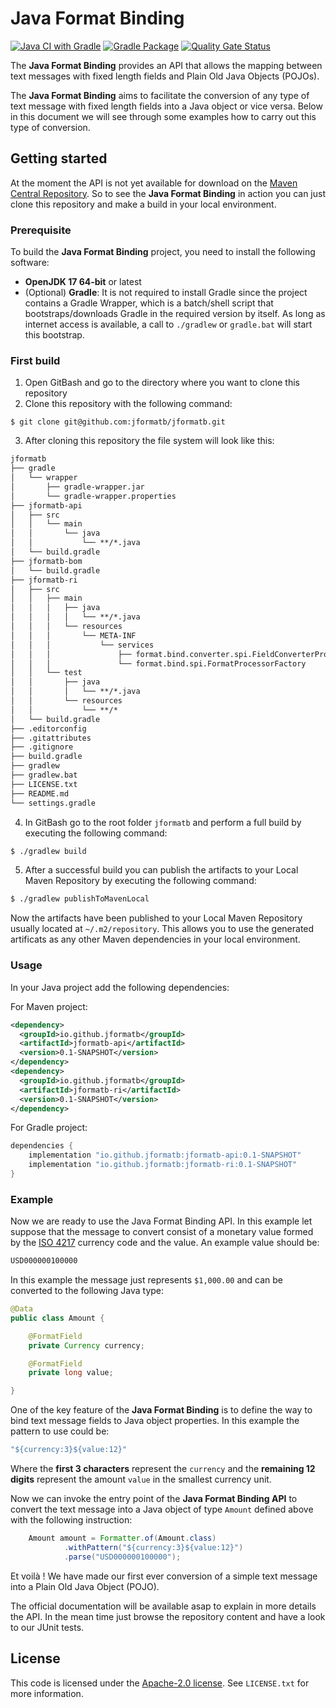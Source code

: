 # Java Format Binding

[![Java CI with Gradle](https://github.com/jformatb/jformatb/actions/workflows/gradle.yml/badge.svg)](https://github.com/jformatb/jformatb/actions/workflows/gradle.yml) [![Gradle Package](https://github.com/jformatb/jformatb/actions/workflows/gradle-publish.yml/badge.svg)](https://github.com/jformatb/jformatb/actions/workflows/gradle-publish.yml) [![Quality Gate Status](https://sonarcloud.io/api/project_badges/measure?project=jformatb_jformatb&metric=alert_status)](https://sonarcloud.io/summary/new_code?id=jformatb_jformatb)

The **Java Format Binding** provides an API that allows the mapping between text messages with fixed length fields and Plain Old Java Objects (POJOs).

The **Java Format Binding** aims to facilitate the conversion of any type of text message with fixed length fields into a Java object or vice versa. Below in this document we will see through some examples how to carry out this type of conversion.

## Getting started

At the moment the API is not yet available for download on the [Maven Central Repository](https://mvnrepository.com/). So to see the **Java Format Binding** in action you can just clone this repository and make a build in your local environment.

### Prerequisite

To build the **Java Format Binding** project, you need to install the following software:

 - **OpenJDK 17 64-bit** or latest
 - (Optional) **Gradle**: It is not required to install Gradle since the project contains a Gradle Wrapper, which is a batch/shell script that bootstraps/downloads Gradle in the required version by itself. As long as internet access is available, a call to `./gradlew` or `gradle.bat` will start this bootstrap.

### First build

 1. Open GitBash and go to the directory where you want to clone this repository
 2. Clone this repository with the following command:

```git
$ git clone git@github.com:jformatb/jformatb.git
```

 3. After cloning this repository the file system will look like this:

```md
jformatb
├── gradle
│   └── wrapper
│       ├── gradle-wrapper.jar
│       └── gradle-wrapper.properties
├── jformatb-api
│   ├── src
│   │   └── main
│   │       └── java
│   │           └── **/*.java
│   └── build.gradle
├── jformatb-bom
│   └── build.gradle
├── jformatb-ri
│   ├── src
│   │   ├── main
│   │   │   ├── java
│   │   │   │   └── **/*.java
│   │   │   └── resources
│   │   │       └── META-INF
│   │   │           └── services
│   │   │               ├── format.bind.converter.spi.FieldConverterProvider
│   │   │               └── format.bind.spi.FormatProcessorFactory
│   │   └── test
│   │       ├── java
│   │       │   └── **/*.java
│   │       └── resources
│   │           └── **/*
│   └── build.gradle
├── .editorconfig
├── .gitattributes
├── .gitignore
├── build.gradle
├── gradlew
├── gradlew.bat
├── LICENSE.txt
├── README.md
└── settings.gradle
```

 4. In GitBash go to the root folder `jformatb` and perform a full build by executing the following command:

```bash
$ ./gradlew build
```

 5. After a successful build you can publish the artifacts to your Local Maven Repository by executing the following command:

```bash
$ ./gradlew publishToMavenLocal
```

Now the artifacts have been published to your Local Maven Repository usually located at `~/.m2/repository`. This allows you to use the generated artificats as any other Maven dependencies in your local environment.

### Usage

In your Java project add the following dependencies:

For Maven project:

```xml
<dependency>
  <groupId>io.github.jformatb</groupId>
  <artifactId>jformatb-api</artifactId>
  <version>0.1-SNAPSHOT</version>
</dependency>
<dependency>
  <groupId>io.github.jformatb</groupId>
  <artifactId>jformatb-ri</artifactId>
  <version>0.1-SNAPSHOT</version>
</dependency>
```

For Gradle project:

```groovy
dependencies {
    implementation "io.github.jformatb:jformatb-api:0.1-SNAPSHOT"
    implementation "io.github.jformatb:jformatb-ri:0.1-SNAPSHOT"
}
```

### Example

Now we are ready to use the Java Format Binding API. In this example let suppose that the message to convert consist of a monetary value formed by the [ISO 4217](https://en.wikipedia.org/wiki/ISO_4217) currency code and the value. An example value should be:

```md
USD000000100000
```
In this example the message just represents `$1,000.00` and can be converted to the following Java type:

```java
@Data
public class Amount {

    @FormatField
    private Currency currency;

    @FormatField
    private long value;

}
```

One of the key feature of the **Java Format Binding** is to define the way to bind text message fields to Java object properties. In this example the pattern to use could be:

```java
"${currency:3}${value:12}"
```

Where the **first 3 characters** represent the `currency` and the **remaining 12 digits** represent the amount `value` in the smallest currency unit.

Now we can invoke the entry point of the **Java Format Binding API** to convert the text message into a Java object of type `Amount` defined above with the following instruction:

```java
    Amount amount = Formatter.of(Amount.class)
            .withPattern("${currency:3}${value:12}")
            .parse("USD000000100000");
```

Et voilà ! We have made our first ever conversion of a simple text message into a Plain Old Java Object (POJO).

The official documentation will be available asap to explain in more details the API. In the mean time just browse the repository content and have a look to our JUnit tests.

## License

This code is licensed under the [Apache-2.0 license](https://www.apache.org/licenses/LICENSE-2.0). See `LICENSE.txt` for more information.
